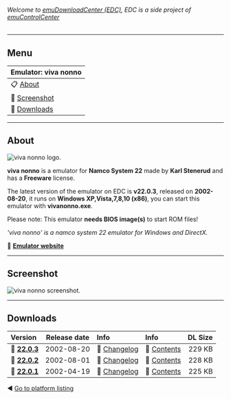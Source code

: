 ###### Welcome to [emuDownloadCenter (EDC)](https://github.com/PhoenixInteractiveNL/emuDownloadCenter/wiki/), EDC is a side project of [emuControlCenter](https://github.com/PhoenixInteractiveNL/emuControlCenter/wiki/)
***
## Menu
| **Emulator: viva nonno** |
|:---------|
| :clipboard: [About](#about) |
| :sunrise: [Screenshot](#screenshot) |
| :floppy_disk: [Downloads](#downloads) |
***
## About
![](https://github.com/PhoenixInteractiveNL/emuDownloadCenter/wiki/images_emulator/vivanonno_logo_200.jpg "viva nonno logo.")

**viva nonno** is a emulator for **Namco System 22** made by **Karl Stenerud** and has a **Freeware** license.

The latest version of the emulator on EDC is **v22.0.3**, released on **2002-08-20**, it runs on **Windows XP,Vista,7,8,10 (x86)**, you can start this emulator with **vivanonno.exe**.

Please note: This emulator **needs BIOS image(s)** to start ROM files!

_'viva nonno' is a namco system 22 emulator for Windows and DirectX._

:link: [**Emulator website**](http://vivanonno.vg-network.com/)
***
## Screenshot
![](https://raw.githubusercontent.com/PhoenixInteractiveNL/emuDownloadCenter/master/hooks/vivanonno/screen.jpg "viva nonno screenshot.")
***
## Downloads
| Version  | Release date  | Info       | Info       | DL Size    |
|:---------|:-------------:|:-----------|:-----------|-----------:|
| :floppy_disk: [**22.0.3**](https://github.com/PhoenixInteractiveNL/edc-repo0003/raw/master/vivanonno/22.0.3.7z) | 2002-08-20 | :page_facing_up: [Changelog](https://github.com/PhoenixInteractiveNL/edc-repo0003/blob/master/vivanonno/22.0.3_changelog.txt) | :mag_right: [Contents](https://github.com/PhoenixInteractiveNL/edc-repo0003/blob/master/vivanonno/22.0.3_contents.txt) | 229 KB |
| :floppy_disk: [**22.0.2**](https://github.com/PhoenixInteractiveNL/edc-repo0003/raw/master/vivanonno/22.0.2.7z) | 2002-08-01 | :page_facing_up: [Changelog](https://github.com/PhoenixInteractiveNL/edc-repo0003/blob/master/vivanonno/22.0.2_changelog.txt) | :mag_right: [Contents](https://github.com/PhoenixInteractiveNL/edc-repo0003/blob/master/vivanonno/22.0.2_contents.txt) | 228 KB |
| :floppy_disk: [**22.0.1**](https://github.com/PhoenixInteractiveNL/edc-repo0003/raw/master/vivanonno/22.0.1.7z) | 2002-04-19 | :page_facing_up: [Changelog](https://github.com/PhoenixInteractiveNL/edc-repo0003/blob/master/vivanonno/22.0.1_changelog.txt) | :mag_right: [Contents](https://github.com/PhoenixInteractiveNL/edc-repo0003/blob/master/vivanonno/22.0.1_contents.txt) | 225 KB |

:arrow_backward: [Go to platform listing](https://github.com/PhoenixInteractiveNL/emuDownloadCenter/wiki/EDC-Platform-List)
